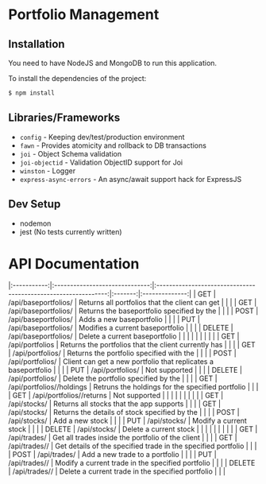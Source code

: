 # Portfolio Management

## Installation

You need to have NodeJS and MongoDB to run this application.

To install the dependencies of the project:
```sh
$ npm install
```

## Libraries/Frameworks

- `config` - Keeping dev/test/production environment
- `fawn` - Provides atomicity and rollback to DB transactions
- `joi` - Object Schema validation
- `joi-objectid` - Validation ObjectID support for Joi
- `winston` - Logger
- `express-async-errors` - An async/await support hack for ExpressJS


## Dev Setup

- nodemon
- jest (No tests currently written)


# API Documentation



|:-----------:|:------------------------------:|:--------------------------------------------------------------:|:-------:|:--------------:|
|     GET     |      /api/baseportfolios/      |         Returns all portfolios that the client can get         |         |                |
|     GET     |    /api/baseportfolios/<id>    |         Returns the baseportfolio specified by the <id>        |         |                |
|     POST    |      /api/baseportfolios/      |                    Adds a new baseportfolio                    |         |                |
|     PUT     |    /api/baseportfolios/<id>    |                Modifies a current baseportfolio                |         |                |
|    DELETE   |    /api/baseportfolios/<id>    |                 Delete a current baseportfolio                 |         |                |
|             |                                |                                                                |         |                |
|     GET     |         /api/portfolios        |      Returns the portfolios that the client currently has      |         |                |
|     GET     |      /api/portfolios/<id>      |          Returns the portfolio specified with the <id>         |         |                |
|     POST    |        /api/portfolios/        | Client can get a new portfolio that replicates a baseportfolio |         |                |
|     PUT     |      /api/portfolios/<id>      |                          Not supported                         |         |                |
|    DELETE   |      /api/portfolios/<id>      |           Delete the portfolio specified by the <id>           |         |                |
|     GET     |  /api/portfolios/<id>/holdings |        Retruns the holdings for the specified portfolio        |         |                |
|     GET     |  /api/portfolios/<id>/returns  |                          Not supported                         |         |                |
|             |                                |                                                                |         |                |
|     GET     |          /api/stocks/          |            Returns all stocks that the app supports            |         |                |
|     GET     |       /api/stocks/<name>       |       Returns the details of stock specified by the <id>       |         |                |
|     POST    |          /api/stocks/          |                        Add a new stock                         |         |                |
|     PUT     |       /api/stocks/<name>       |                     Modify a current stock                     |         |                |
|    DELETE   |       /api/stocks/<name>       |                     Delete a current stock                     |         |                |
|             |                                |                                                                |         |                |
|     GET     |    /api/trades/<portfolioId>   |        Get all trades inside the portfolio of the client       |         |                |
|     GET     | /api/trades/<portfolioId>/<id> |  Get details of the specified trade in the specified portfolio |         |                |
|     POST    |    /api/trades/<portfolioId>   |                 Add a new trade to a portfolio                 |         |                |
|     PUT     | /api/trades/<portfolioId>/<id> |        Modify a current trade in the specified portfolio       |         |                |
|    DELETE   | /api/trades/<portfolioId>/<id> |        Delete a current trade in the specified portfolio       |         |                |

